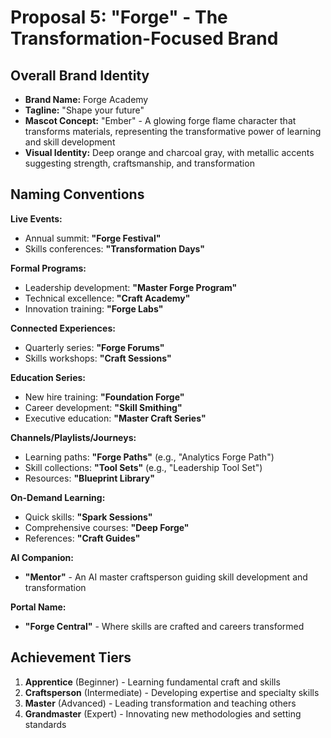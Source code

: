 # Proposal 5: "Forge" - The Transformation-Focused Brand

## Overall Brand Identity
- **Brand Name:** Forge Academy
- **Tagline:** "Shape your future"
- **Mascot Concept:** "Ember" - A glowing forge flame character that transforms materials, representing the transformative power of learning and skill development
- **Visual Identity:** Deep orange and charcoal gray, with metallic accents suggesting strength, craftsmanship, and transformation

## Naming Conventions

**Live Events:**
- Annual summit: **"Forge Festival"**
- Skills conferences: **"Transformation Days"**

**Formal Programs:**
- Leadership development: **"Master Forge Program"**
- Technical excellence: **"Craft Academy"**
- Innovation training: **"Forge Labs"**

**Connected Experiences:**
- Quarterly series: **"Forge Forums"**
- Skills workshops: **"Craft Sessions"**

**Education Series:**
- New hire training: **"Foundation Forge"**
- Career development: **"Skill Smithing"**
- Executive education: **"Master Craft Series"**

**Channels/Playlists/Journeys:**
- Learning paths: **"Forge Paths"** (e.g., "Analytics Forge Path")
- Skill collections: **"Tool Sets"** (e.g., "Leadership Tool Set")
- Resources: **"Blueprint Library"**

**On-Demand Learning:**
- Quick skills: **"Spark Sessions"**
- Comprehensive courses: **"Deep Forge"**
- References: **"Craft Guides"**

**AI Companion:**
- **"Mentor"** - An AI master craftsperson guiding skill development and transformation

**Portal Name:**
- **"Forge Central"** - Where skills are crafted and careers transformed

## Achievement Tiers
1. **Apprentice** (Beginner) - Learning fundamental craft and skills
2. **Craftsperson** (Intermediate) - Developing expertise and specialty skills
3. **Master** (Advanced) - Leading transformation and teaching others
4. **Grandmaster** (Expert) - Innovating new methodologies and setting standards 